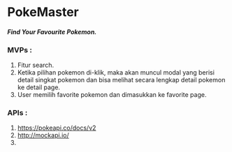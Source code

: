 # PokeMaster

#### _Find Your Favourite Pokemon._

### MVPs :

1. Fitur search.
2. Ketika pilihan pokemon di-klik, maka akan muncul modal yang berisi detail singkat pokemon dan bisa melihat secara lengkap detail pokemon ke detail page.
3. User memilih favorite pokemon dan dimasukkan ke favorite page.

### APIs :

1. https://pokeapi.co/docs/v2
2. http://mockapi.io/
3. 
